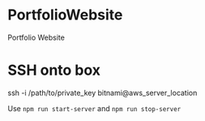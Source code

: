 # PortfolioWebsite
Portfolio Website

# SSH onto box
ssh -i /path/to/private_key bitnami@aws_server_location

Use ```npm run start-server``` and ```npm run stop-server``` 
